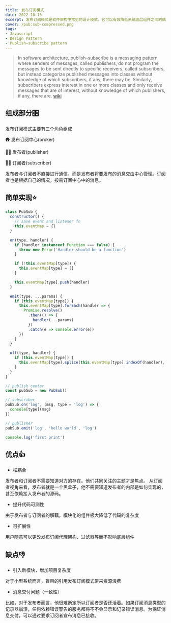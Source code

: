 ```yaml
---
title: 发布订阅模式
date: 2022-10-15
excerpt: 发布订阅模式是软件架构中常见的设计模式。它可以有效降低系统底层组件之间的耦合程度
cover: /pub:sub-compressed.png
tags:
- Javascript
- Design Pattern
- Publish–subscribe pattern
---
```


> In software architecture, publish–subscribe is a messaging pattern where senders of messages, called publishers, do not program the messages to be sent directly to specific receivers, called subscribers, but instead categorize published messages into classes without knowledge of which subscribers, if any, there may be. Similarly, subscribers express interest in one or more classes and only receive messages that are of interest, without knowledge of which publishers, if any, there are. [wiki](https://en.wikipedia.org/wiki/Publish%E2%80%93subscribe_pattern)



## 组成部分🎛️

发布订阅模式主要有三个角色组成

🛖 发布订阅中心(broker)

🙋‍♂️ 发布者(publisher)

💁‍♂️ 订阅者(subscriber)

发布者与订阅者不直接进行通信，而是发布者将要发布的消息交由中心管理。订阅者也是根据自己的情况，按需订阅中心中的消息。

## 简单实现⭐
```JavaScript
class PubSub {
  constructor() {
    // save event and listener fn
    this.eventMap = {}
  }

  on(type, handler) {
    if (handler instanceof Function === false) {
      throw new Error('Handler should be a function')
    }

    if (!this.eventMap[type]) {
      this.eventMap[type] = []
    }

    this.eventMap[type].push(handler)
  }

  emit(type, ...params) {
    if (this.eventMap[type]) {
      this.eventMap[type].forEach(handler => {
        Promise.resolve()
          .then(() => {
            handler(...params)
          })
          .catch(e => console.error(e))
      })
    }
  }

  off(type, handler) {
    if (this.eventMap[type]) {
      this.eventMap[type].splice(this.eventMap[type].indexOf(handler), 1)
    }
  }
}

// publish center
const pubSub = new PubSub()

// subscriber
pubSub.on('log', (msg, type = 'log') => {
  console[type](msg)
})

// publisher
pubSub.emit('log', 'hello world', 'log')

console.log('first print')
```


## 优点👍

- 松耦合

发布者和订阅者不需要知道对方的存在。他们共同关注的主题才是焦点。
从订阅者视角来看，发布者就是一个黑盒子，他不需要知道发布者的内部是如何实现的，甚至依赖接入发布者的源码。

- 提升代码可测性

由于发布者与订阅者的解藕，模块化的组件极大降低了代码的复杂度

- 可扩展性

用户随意可以更改发布订阅代理架构、过滤器等而不影响底层组件


## 缺点👎

- 引入新模块，增加项目复杂度

对于小型系统而言，盲目的引用发布订阅模式带来资源浪费

- 消息交付问题（一致性）

比如，对于发布者而言，他很难断定所以订阅者是否还活着。如果订阅消息类型的记录器崩溃，任何依赖错误警告的服务都将不不会显示和记录错误消息。为保证消息交付，可以通过要求订阅者宣布消息已接收。